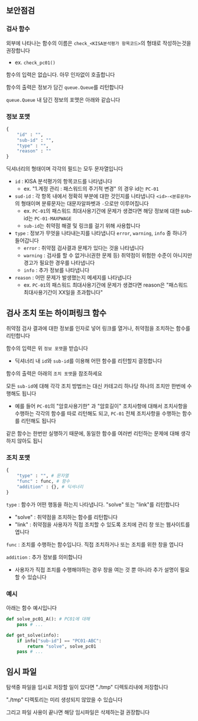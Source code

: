 ## 보안점검

### 검사 함수

외부에 나타나는 함수의 이름은 `check_<KISA분석평가 항목코드>`의 형태로 작성하는것을 권장합니다

- ex. `check_pc01()`

함수의 입력은 없습니다. 아무 인자없이 호출합니다

함수의 출력은 정보가 담긴 `queue.Queue`를 리턴합니다

`queue.Queue` 내 담긴 정보의 포맷은 아래와 같습니다

### 정보 포맷

```python
{
    "id" : "",
    "sub-id" : "",
    "type" : "",
    "reason" : ""
}
```

딕셔너리의 형태이며 각각의 필드는 모두 문자열입니다

- `id` : KISA 분석평가의 항목코드를 나타냅니다
    - ex. "1.계정 관리 : 패스워드의 주기적 변경" 의 경우 id는 `PC-01`
- `sud-id` : 각 항목 내에서 정확히 부분에 대한 것인지를 나타냅니다 `<id>-<분류문자>`의 형태이며 분류문자는 대문자알파벳과 `-`으로만 이루어집니다
    - ex. `PC-01`의 패스워드 최대사용기간에 문제가 생겼다면 해당 정보에 대한 sub-id는 `PC-01-MAXPWAGE`
    - `sub-id`는 취약점 해결 및 링크를 걸기 위해 사용합니다
- `type` : 정보가 무엇을 나타내는지를 나타냅니다 `error`, `warning`, `info` 중 하나가 들어갑니다
    - `error` : 취약점 검사결과 문제가 있다는 것을 나타냅니다
    - `warning` : 검사를 할 수 없거나(권한 문제 등) 취약점이 위험한 수준이 아니지만 경고가 필요한 경우를 나타냅니다
    - `info` : 추가 정보를 나타냅니다
- `reason` : 어떤 문제가 발생했는지 메세지를 나타냅니다
    - ex. `PC-01`의 패스워드 최대사용기간에 문제가 생겼다면 reason은 "패스워드 최대사용기간이 XX일을 초과합니다"



## 검사 조치 또는 하이퍼링크 함수

취약점 검사 결과에 대한 정보를 인자로 넣어 링크를 열거나, 취약점을 조치하는 함수를 리턴합니다

함수의 입력은 위 `정보 포맷`을 받습니다
- 딕셔너리 내 `id`와 `sub-id`를 이용해 어떤 함수를 리턴할지 결정합니다

함수의 출력은 아래의 `조치 포맷`을 참조하세요

모든 `sub-id`에 대해 각각 조치 방법쓰는 대신 카테고리 하나당 하나의 조치만 한번에 수행해도 됩니다
- 예를 들어 `PC-01`의 "암호사용기한" 과 "암호길이" 조치사항에 대해서 조치사항을 수행하는 각각의 함수를 따로 리턴해도 되고, `PC-01` 전체 조치사항을 수행하는 함수를 리턴해도 됩니다

같은 함수는 한번만 실행하기 때문에, 동일한 함수를 여러번 리턴하는 문제에 대해 생각하지 않아도 됩니

### 조치 포맷

```python
{
    "type" : "", # 문자열
    "func" : func, # 함수
    "addition" : {}, # 딕셔너리
}
```

`type` : 함수가 어떤 행동을 하는지 나타냅니다. "solve" 또는 "link"를 리턴합니다
- "solve" : 취약점을 조치하는 함수를 리턴합니다
- "link" : 취약점을 사용자가 직접 조치할 수 있도록 조치에 관리 창 또는 웹사이트를 엽니다

`func` : 조치를 수행하는 함수입니다. 직접 조치하거나 또는 조치를 위한 창을 엽니다

`addition` : 추가 정보를 의미합니다
- 사용자가 직접 조치를 수행해야하는 경우 창을 여는 것 뿐 아니라 추가 설명이 필요할 수 있습니다

### 예시

아래는 함수 예시입니다

```python
def solve_pc01_A(): # PC01에 대해 
    pass # ...

def get_solve(info):
    if info["sub-id"] == "PC01-ABC":
        return "solve", solve_pc01
    pass # ...
```

## 임시 파일

탐색중 파일을 임시로 저장할 일이 있다면 "./tmp" 디렉토리내에 저장합니다

"./tmp" 디렉토리는 미리 생성되지 않았을 수 있습니다 

그리고 파일 사용이 끝나면 해당 임시파일은 삭제하는걸 권장합니다